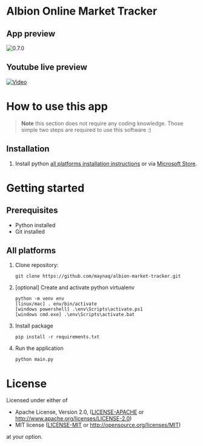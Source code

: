 Albion Online Market Tracker
===================

## App preview

![0.7.0](https://user-images.githubusercontent.com/11301109/71000581-d9124000-20db-11ea-8c19-4d7f69a2c155.png)

## Youtube live preview

[![Video](http://img.youtube.com/vi/Dy3YyherSmw/0.jpg)](http://www.youtube.com/watch?v=Dy3YyherSmw "Albion online stats")


# How to use this app

> **Note** this section does not require any coding knowledge. Those simple two steps are required to use this software :)

## Installation

1. Install python [all platforms installation instructions](https://docs.python.org/3/using/) or via [Microsoft Store](https://www.microsoft.com/en-us/p/python-39/9p7qfqmjrfp7).

# Getting started

## Prerequisites

- Python installed
- Git installed


## All platforms
1. Clone repository:
    ```shell
    git clone https://github.com/maynaq/albion-market-tracker.git
    ```
2. [optional] Create and activate python virtualenv

    ```shell
    python -m venv env
    [linux/mac] . env/bin/activate
    [windows powershell] .\env\Scripts\activate.ps1
    [windows cmd.exe] .\env\Scripts\activate.bat
    ```

3. Install package

    ```shell
    pip install -r requirements.txt
    ```

4. Run the application
    ```shell
    python main.py
    ```

# License
Licensed under either of

  * Apache License, Version 2.0, ([LICENSE-APACHE](LICENSE-APACHE) or http://www.apache.org/licenses/LICENSE-2.0)
  * MIT license ([LICENSE-MIT](LICENSE-MIT) or http://opensource.org/licenses/MIT)

at your option.
